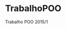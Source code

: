 # TrabalhoPOO
Trabalho POO 2015/1                                                                                                         
